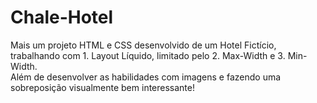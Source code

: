 # Chale-Hotel

Mais um projeto HTML e CSS desenvolvido de um Hotel Fictício, trabalhando com 1. Layout Líquido, limitado pelo 2. Max-Width e 3. Min-Width.
<br />
Além de desenvolver as habilidades com imagens e fazendo uma sobreposição visualmente bem interessante!
